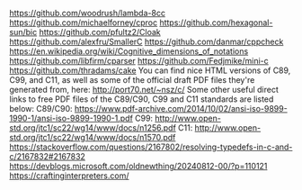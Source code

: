 https://github.com/woodrush/lambda-8cc
https://github.com/michaelforney/cproc
https://github.com/hexagonal-sun/bic
https://github.com/pfultz2/Cloak
https://github.com/alexfru/SmallerC
https://github.com/danmar/cppcheck
https://en.wikipedia.org/wiki/Cognitive_dimensions_of_notations
https://github.com/libfirm/cparser
https://github.com/Fedjmike/mini-c
https://github.com/thradams/cake
You can find nice HTML versions of C89, C99, and C11, as well as some of the official draft PDF files they're generated from, here:
http://port70.net/~nsz/c/
Some other useful direct links to free PDF files of the C89/C90, C99 and C11 standards are listed below:
C89/C90: https://www.pdf-archive.com/2014/10/02/ansi-iso-9899-1990-1/ansi-iso-9899-1990-1.pdf
C99: http://www.open-std.org/jtc1/sc22/wg14/www/docs/n1256.pdf
C11: http://www.open-std.org/jtc1/sc22/wg14/www/docs/n1570.pdf
https://stackoverflow.com/questions/2167802/resolving-typedefs-in-c-and-c/2167832#2167832
https://devblogs.microsoft.com/oldnewthing/20240812-00/?p=110121
https://craftinginterpreters.com/
